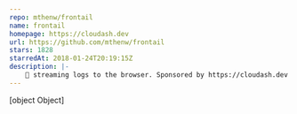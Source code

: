 ```yaml
---
repo: mthenw/frontail
name: frontail
homepage: https://cloudash.dev
url: https://github.com/mthenw/frontail
stars: 1828
starredAt: 2018-01-24T20:19:15Z
description: |-
    📝 streaming logs to the browser. Sponsored by https://cloudash.dev
---
```


[object Object]
